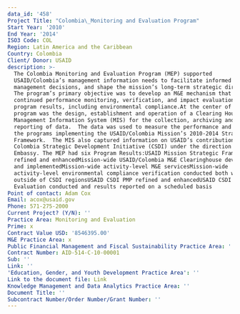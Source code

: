 ```yaml
---
data_id: '458'
Project Title: "Colombia\_Monitoring and Evaluation Program"
Start Year: '2010'
End Year: '2014'
ISO3 Code: COL
Region: Latin America and the Caribbean
Country: Colombia
Client/ Donor: USAID
description: >-
  The Colombia Monitoring and Evaluation Program (MEP) supported
  USAID/Colombia’s management information needs to facilitate informed program
  management decisions, and shape the mission’s long-term strategic direction.
  The program’s primary objective was to develop an M&E mechanism that provided
  continued performance monitoring, verification, and impact evaluation of
  program results, including environmental compliance.At the center of the
  program was the design, establishment and operation of a Clearing House
  Management Information System (MIS) for the collection, archiving and
  reporting of data.  The data was used to measure the performance and impact of
  the programs implementing the USAID/Colombia Mission’s 2010-2014 Strategic
  Framework.  The MIS also captured information on USAID’s contributions to the
  Colombia Strategic Development Initiative (CSDI) under the direction of the US
  Embassy. The MEP had six Program Results:USAID Mission Strategic Framework PMP
  refined and enhancedMission-wide USAID/Colombia M&E Clearinghouse developed
  and implementedMission-wide activity-level M&E servicesMission-wide
  activity-level environmental compliance verification conducted both within and
  outside of CSDI regionsUSAID CSDI PMP refined and enhancedUSAID CSDI Impact
  Evaluation conducted and results reported on a scheduled basis
Point of contact: Adam Cox
Email: acox@usaid.gov
Phone: 571-275-2000
Current Project? (Y/N): ''
Practice Area: Monitoring and Evaluation
Prime: x
Contract Value USD: '8546395.00'
M&E Practice Area: x
Public Financial Management and Fiscal Sustainability Practice Area: ''
Contract Number: AID-514-C-10-00001
Sub: ''
Link: ''
'Education, Gender, and Youth Development Practice Area': ''
Link to the document file: Link
Knowledge Management and Data Analytics Practice Area: ''
Document Title: ''
Subcontract Number/Order Number/Grant Number: ''
---
```

